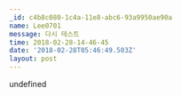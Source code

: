 ```yaml
---
_id: c4b8c080-1c4a-11e8-abc6-93a9950ae90a
name: Lee0701
message: 다시 테스트
time: 2018-02-28-14-46-45
date: '2018-02-28T05:46:49.503Z'
layout: post
---
```

undefined
